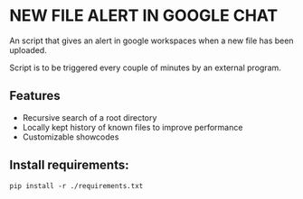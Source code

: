 # NEW FILE ALERT IN GOOGLE CHAT

An script that gives an alert in google workspaces when a new file has been uploaded. 

Script is to be triggered every couple of minutes by an external program.


## Features

- Recursive search of a root directory
- Locally kept history of known files to improve performance
- Customizable showcodes 

## Install requirements:

`pip install -r ./requirements.txt`